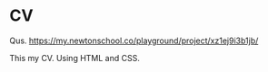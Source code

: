 # CV
Qus. https://my.newtonschool.co/playground/project/xz1ej9i3b1jb/

This my CV.
Using HTML and CSS.

